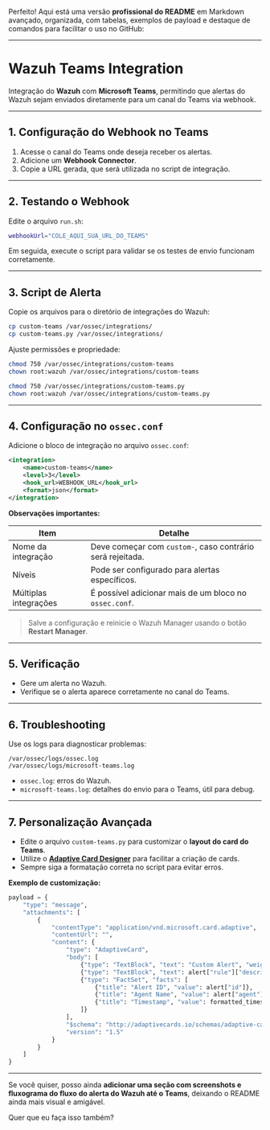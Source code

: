 Perfeito! Aqui está uma versão **profissional do README** em Markdown avançado, organizada, com tabelas, exemplos de payload e destaque de comandos para facilitar o uso no GitHub:

---

# Wazuh Teams Integration

Integração do **Wazuh** com **Microsoft Teams**, permitindo que alertas do Wazuh sejam enviados diretamente para um canal do Teams via webhook.

---

## 1. Configuração do Webhook no Teams

1. Acesse o canal do Teams onde deseja receber os alertas.
2. Adicione um **Webhook Connector**.
3. Copie a URL gerada, que será utilizada no script de integração.

---

## 2. Testando o Webhook

Edite o arquivo `run.sh`:

```bash
webhookUrl="COLE_AQUI_SUA_URL_DO_TEAMS"
```

Em seguida, execute o script para validar se os testes de envio funcionam corretamente.

---

## 3. Script de Alerta

Copie os arquivos para o diretório de integrações do Wazuh:

```bash
cp custom-teams /var/ossec/integrations/
cp custom-teams.py /var/ossec/integrations/
```

Ajuste permissões e propriedade:

```bash
chmod 750 /var/ossec/integrations/custom-teams
chown root:wazuh /var/ossec/integrations/custom-teams

chmod 750 /var/ossec/integrations/custom-teams.py
chown root:wazuh /var/ossec/integrations/custom-teams.py
```

---

## 4. Configuração no `ossec.conf`

Adicione o bloco de integração no arquivo `ossec.conf`:

```xml
<integration>
    <name>custom-teams</name>
    <level>3</level>
    <hook_url>WEBHOOK_URL</hook_url>
    <format>json</format>
</integration>
```

**Observações importantes:**

| Item                  | Detalhe                                                    |
| --------------------- | ---------------------------------------------------------- |
| Nome da integração    | Deve começar com `custom-`, caso contrário será rejeitada. |
| Níveis                | Pode ser configurado para alertas específicos.             |
| Múltiplas integrações | É possível adicionar mais de um bloco no `ossec.conf`.     |

> Salve a configuração e reinicie o Wazuh Manager usando o botão **Restart Manager**.

---

## 5. Verificação

* Gere um alerta no Wazuh.
* Verifique se o alerta aparece corretamente no canal do Teams.

---

## 6. Troubleshooting

Use os logs para diagnosticar problemas:

```text
/var/ossec/logs/ossec.log
/var/ossec/logs/microsoft-teams.log
```

* `ossec.log`: erros do Wazuh.
* `microsoft-teams.log`: detalhes do envio para o Teams, útil para debug.

---

## 7. Personalização Avançada

* Edite o arquivo `custom-teams.py` para customizar o **layout do card do Teams**.
* Utilize o **[Adaptive Card Designer](https://adaptivecards.io/designer/)** para facilitar a criação de cards.
* Sempre siga a formatação correta no script para evitar erros.

**Exemplo de customização:**

```python
payload = {
    "type": "message",
    "attachments": [
        {
            "contentType": "application/vnd.microsoft.card.adaptive",
            "contentUrl": "",
            "content": {
                "type": "AdaptiveCard",
                "body": [
                    {"type": "TextBlock", "text": "Custom Alert", "weight": "Bolder", "size": "Large"},
                    {"type": "TextBlock", "text": alert["rule"]["description"], "wrap": True},
                    {"type": "FactSet", "facts": [
                        {"title": "Alert ID", "value": alert["id"]},
                        {"title": "Agent Name", "value": alert["agent"]["name"]},
                        {"title": "Timestamp", "value": formatted_timestamp}
                    ]}
                ],
                "$schema": "http://adaptivecards.io/schemas/adaptive-card.json",
                "version": "1.5"
            }
        }
    ]
}
```

---

Se você quiser, posso ainda **adicionar uma seção com screenshots e fluxograma do fluxo do alerta do Wazuh até o Teams**, deixando o README ainda mais visual e amigável.

Quer que eu faça isso também?
